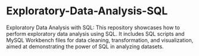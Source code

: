 # Exploratory-Data-Analysis-SQL
Exploratory Data Analysis with SQL: This repository showcases how to perform exploratory data analysis using SQL. It includes SQL scripts and MySQL Workbench files for data cleaning, transformation, and visualization, aimed at demonstrating the power of SQL in analyzing datasets.
